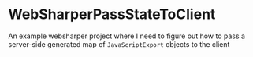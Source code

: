 # WebSharperPassStateToClient
An example websharper project where I need to figure out how to pass a server-side generated map of `JavaScriptExport` objects to the client
